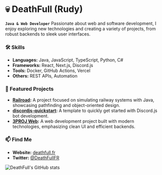 # 💀 DeathFull (Rudy)

**`Java & Web Developer`**
Passionate about web and software development, I enjoy exploring new technologies and creating a variety of projects, from robust backends to sleek user interfaces.

### 🛠️ Skills
- **Languages:** Java, JavaScript, TypeScript, Python, C#
- **Frameworks:** React, Next.js, Discord.js
- **Tools:** Docker, GitHub Actions, Vercel
- **Others:** REST APIs, Automation

### 📌 Featured Projects
- **[Railroad](https://github.com/DeathFull/Railroad):** A project focused on simulating railway systems with Java, showcasing pathfinding and object-oriented design.
- **[discordjs-quickstart](https://github.com/DeathFull/discordjs-quickstart):** A template to quickly get started with Discord.js bot development.
- **[3PROJ Web](https://github.com/DeathFull/3PROJ-Web):** A web development project built with modern technologies, emphasizing clean UI and efficient backends.

### 📫 Find Me
- **Website:** [deathfull.fr](https://deathfull.fr)
- **Twitter:** [@DeathFullFR](https://twitter.com/DeathFullFR)

![DeathFull's GitHub stats](https://github-readme-stats.vercel.app/api?username=DeathFull&theme=dracula&show_icons=true)

